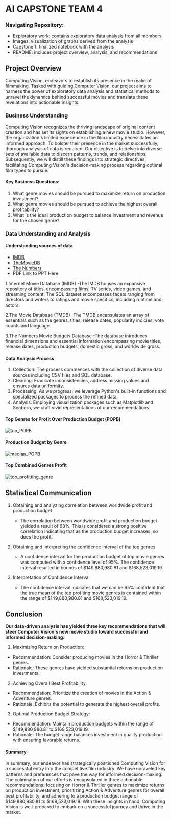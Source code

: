 # AI CAPSTONE TEAM 4

### Navigating Repository:
* Exploratory work: contains exploratory data analysis from all members
* Images: visualization of graphs derived from the analysis
* Capstone 1: finalized notebook with the analysis
* README: includes project overview, analysis, and recommendations


## Project Overview

Computing Vision, endeavors to establish its presence in the realm of filmmaking. Tasked with guiding Computer Vision, our project aims to harness the power of exploratory data analysis and statistical methods to unravel the dynamics behind successful movies and translate these revelations into actionable insights.


### Business Understanding

Computing Vision recognizes the thriving landscape of original content creation and has set its sights on establishing a new movie studio. However, the organization's limited experience in the film industry necessitates an informed approach. To bolster their presence in the market successfully, thorough analysis of data is required. Our objective is to delve into diverse sets of available data to discern patterns, trends, and relationships. Subsequently, we will distill these findings into strategic directives, facilitating Computing Vision's decision-making process regarding optimal film types to pursue. 

#### Key Business Questions:
 1. What genre movies should be pursued to maximize return on production investment?
 2. What genre movies should be pursued to achieve the highest overall profitability?
 3. What is the ideal production budget to balance investment and revenue for the chosen genre? 


### Data Understanding and Analysis

#### Understanding sources of data
* [IMDB](https://www.imdb.com/)
* [TheMovieDB](https://www.themoviedb.org/)
* [The Numbers](https://www.the-numbers.com/)
* PDF Link to PPT Here 

 1.Internet Movie Database (IMDB)
  -The IMDB houses an expansive repository of titles, encompassing films, TV series, video games, and streaming content. The SQL dataset encompasses facets ranging from directors and writers to ratings and movie specifics, including runtime and actors. 
  
 2.The Movie Database (TMDB)
  -The TMDB encapsulates an array of essentials such as the genres, titles, release dates, popularity indicies, vote counts and language.
  
 3.The Numbers Movie Budgets Database
  -The database introduces financial dimensions and essential information encompassing movie titles, release dates, production budgets, domestic gross, and worldwide gross. 
  
#### Data Analysis Process

 1. Collection: The process commences with the collection of diverse data sources including CSV files and SQL database.
 2. Cleaning: Eradicate inconsistencies, address missing values and ensures data uniformity.
 3. Processing: As we progress, we leverage Python's built-in functions and specialized packages to process the refined data.
 4. Analysis: Employing visualization packages such as Matplotlib and Seaborn, we craft vivid representations of our recommendations. 


#### Top Genres for Profit Over Production Budget (POPB)
![top_POPB](https://raw.githubusercontent.com/ml-disciple/semester_1_capstone/main/images/top_POPB.svg)

#### Production Budget by Genre
![median_POPB](https://raw.githubusercontent.com/ml-disciple/semester_1_capstone/main/images/PB_distribution.svg)

#### Top Combined Genres Profit 
![top_profitting_genre](https://github.com/ml-disciple/semester_1_capstone/blob/main/images/ProfitBillions.svg)


## Statistical Communication

1. Obtaining and analyzing correlation between worldwide profit and production budget
    * The correlation between worldwide profit and production budget yielded a result of 68%. This is considered a strong positive correlation indicating that as the production budget increases, so does the profit.
    
2. Obtaining and interpreting the confidence interval of the top genres 
    * A confidence interval for the production budget of top movie genres was computed with a confidence level of 95%. The confidence interval resulted in bounds of $149,880,980.81 and $168,523,019.19.
    
3. Interpretation of Confidence Interval
    * The confidence interval indicates that we can be 95% confident that the true mean of the top profiting movie genres is contained within the range of $149,880,980.81 and $168,523,019.19.

## Conclusion

**Our data-driven analysis has yielded three key recommendations that will steer Computer Vision's new movie studio toward successful and informed decision-making:**

1. Maximizing Return on Production:
  * Recommendation: Consider producing movies in the Horror & Thriller genres.
  * Rationale: These genres have yielded substantial returns on production investments.

2. Achieving Overall Best Profitability:
  * Recommendation: Prioritize the creation of movies in the Action & Adventure genres.
  * Rationale: Exhibits the potential to generate the highest overall profits.

3. Optimal Production Budget Strategy: 
  * Recommendation: Maintain production budgets within the range of $149,880,980.81 to $168,523,019.19. 
  * Rationale: The budget range balances investment in quality production with ensuring favorable returns. 


#### Summary

In summary, our endeavor has strategically positioned Computing Vision for a successful entry into the competitive film industry. We have unraveled key patterns and preferences that pave the way for informed decision-making. The culmination of our efforts is encapsulated in three actionable recommendations: focusing on Horror & Thriller genres to maximize returns on production investment, prioritizing Action & Adventure genres for overall best profitability, and adhering to a production budget range of $149,880,980.81 to $168,523,019.19. With these insights in hand, Computing Vision is well-prepared to embark on a successful journey and thrive in the market. 






